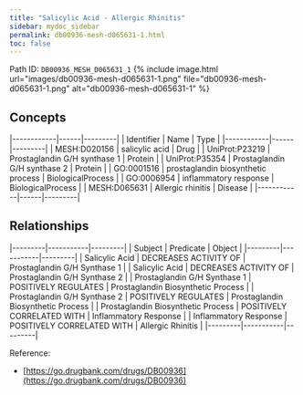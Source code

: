 ```yaml
---
title: "Salicylic Acid - Allergic Rhinitis"
sidebar: mydoc_sidebar
permalink: db00936-mesh-d065631-1.html
toc: false 
---
```



Path ID: `DB00936_MESH_D065631_1`
{% include image.html url="images/db00936-mesh-d065631-1.png" file="db00936-mesh-d065631-1.png" alt="db00936-mesh-d065631-1" %}

## Concepts

|------------|------|---------|
| Identifier | Name | Type    |
|------------|------|---------|
| MESH:D020156 | salicylic acid | Drug |
| UniProt:P23219 | Prostaglandin G/H synthase 1 | Protein |
| UniProt:P35354 | Prostaglandin G/H synthase 2 | Protein |
| GO:0001516 | prostaglandin biosynthetic process | BiologicalProcess |
| GO:0006954 | inflammatory response | BiologicalProcess |
| MESH:D065631 | Allergic rhinitis | Disease |
|------------|------|---------|

## Relationships

|---------|-----------|---------|
| Subject | Predicate | Object  |
|---------|-----------|---------|
| Salicylic Acid | DECREASES ACTIVITY OF | Prostaglandin G/H Synthase 1 |
| Salicylic Acid | DECREASES ACTIVITY OF | Prostaglandin G/H Synthase 2 |
| Prostaglandin G/H Synthase 1 | POSITIVELY REGULATES | Prostaglandin Biosynthetic Process |
| Prostaglandin G/H Synthase 2 | POSITIVELY REGULATES | Prostaglandin Biosynthetic Process |
| Prostaglandin Biosynthetic Process | POSITIVELY CORRELATED WITH | Inflammatory Response |
| Inflammatory Response | POSITIVELY CORRELATED WITH | Allergic Rhinitis |
|---------|-----------|---------|

Reference: 
  - [https://go.drugbank.com/drugs/DB00936](https://go.drugbank.com/drugs/DB00936)

